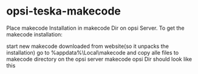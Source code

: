 # opsi-teska-makecode
Place makecode Installation in makecode Dir on opsi Server. To get the makecode installation:

start new makecode downloaded from website(so it unpacks the installation)
go to %appdata%\Local\makecode and copy alle files to makecode directory on the opsi server
makecode opsi Dir should look like this
